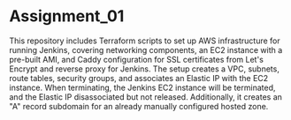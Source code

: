 # Assignment_01 
This repository includes Terraform scripts to set up AWS infrastructure for running Jenkins, covering networking components, an EC2 instance with a pre-built AMI, and Caddy configuration for SSL certificates from Let's Encrypt and reverse proxy for Jenkins. The setup creates a VPC, subnets, route tables, security groups, and associates an Elastic IP with the EC2 instance. When terminating, the Jenkins EC2 instance will be terminated, and the Elastic IP disassociated but not released. Additionally, it creates an "A" record subdomain for an already manually configured hosted zone.
